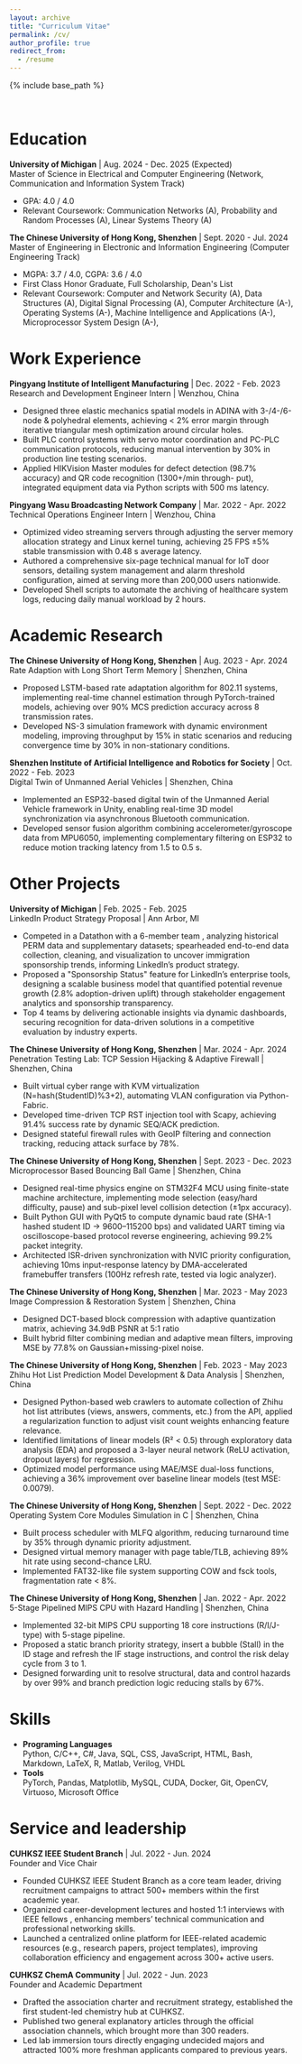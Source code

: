 ```yaml
---
layout: archive
title: "Curriculum Vitae"
permalink: /cv/
author_profile: true
redirect_from:
  - /resume
---
```


{% include base_path %}

<br>

Education
======
**University of Michigan** | Aug. 2024 - Dec. 2025 (Expected) <br>
Master of Science in Electrical and Computer Engineering (Network, Communication and Information System Track)
  * GPA: 4.0 / 4.0
  * Relevant Coursework: Communication Networks (A), Probability and Random Processes (A), Linear Systems Theory (A)

**The Chinese University of Hong Kong, Shenzhen** | Sept. 2020 - Jul. 2024 <br>
Master of Engineering in Electronic and Information Engineering (Computer Engineering Track)
  * MGPA: 3.7 / 4.0, CGPA: 3.6 / 4.0
  * First Class Honor Graduate, Full Scholarship, Dean's List
  * Relevant Coursework: Computer and Network Security (A), Data Structures (A), Digital Signal Processing (A), Computer Architecture (A-), Operating Systems (A-), Machine Intelligence and Applications (A-), Microprocessor System Design (A-), 

Work Experience
======
**Pingyang Institute of Intelligent Manufacturing** | Dec. 2022 - Feb. 2023 <br>
Research and Development Engineer Intern | Wenzhou, China
  * Designed three elastic mechanics spatial models in ADINA with 3-/4-/6-node & polyhedral elements, achieving < 2%
error margin through iterative triangular mesh optimization around circular holes.
  * Built PLC control systems with servo motor coordination and PC-PLC communication protocols, reducing manual
intervention by 30% in production line testing scenarios.
  * Applied HIKVision Master modules for defect detection (98.7% accuracy) and QR code recognition (1300+/min through-
put), integrated equipment data via Python scripts with 500 ms latency.

**Pingyang Wasu Broadcasting Network Company** | Mar. 2022 - Apr. 2022 <br>
Technical Operations Engineer Intern | Wenzhou, China
  * Optimized video streaming servers through adjusting the server memory allocation strategy and Linux kernel tuning, achieving 25 FPS ±5% stable transmission with 0.48 s average latency.    
  * Authored a comprehensive six-page technical manual for IoT door sensors, detailing system management and alarm threshold configuration, aimed at serving more than 200,000 users nationwide.
  * Developed Shell scripts to automate the archiving of healthcare system logs, reducing daily manual workload by 2 hours.

Academic Research
======
**The Chinese University of Hong Kong, Shenzhen** | Aug. 2023 - Apr. 2024 <br>
Rate Adaption with Long Short Term Memory | Shenzhen, China
  * Proposed LSTM-based rate adaptation algorithm for 802.11 systems, implementing real-time channel estimation through PyTorch-trained models, achieving over 90% MCS prediction accuracy across 8 transmission rates.     
  * Developed NS-3 simulation framework with dynamic environment modeling, improving throughput by 15% in static scenarios and reducing convergence time by 30% in non-stationary conditions.

**Shenzhen Institute of Artificial Intelligence and Robotics for Society** | Oct. 2022 - Feb. 2023 <br>
Digital Twin of Unmanned Aerial Vehicles | Shenzhen, China
  * Implemented an ESP32-based digital twin of the Unmanned Aerial Vehicle framework in Unity, enabling real-time 3D model synchronization via asynchronous Bluetooth communication.
  * Developed sensor fusion algorithm combining accelerometer/gyroscope data from MPU6050, implementing complementary filtering on ESP32 to reduce motion tracking latency from 1.5 to 0.5 s. 

Other Projects
======
**University of Michigan** | Feb. 2025 - Feb. 2025 <br>
LinkedIn Product Strategy Proposal | Ann Arbor, MI
  * Competed in a Datathon with a 6-member team , analyzing historical PERM data and supplementary datasets; spearheaded end-to-end data collection, cleaning, and visualization to uncover immigration sponsorship trends, informing LinkedIn’s product strategy.
  * Proposed a "Sponsorship Status" feature for LinkedIn’s enterprise tools, designing a scalable business model that quantified potential revenue growth (2.8% adoption-driven uplift) through stakeholder engagement analytics and sponsorship transparency.
  * Top 4 teams by delivering actionable insights via dynamic dashboards, securing recognition for data-driven solutions in a competitive evaluation by industry experts.

**The Chinese University of Hong Kong, Shenzhen** | Mar. 2024 - Apr. 2024 <br>
Penetration Testing Lab: TCP Session Hijacking & Adaptive Firewall | Shenzhen, China
  * Built virtual cyber range with KVM virtualization (N=hash(StudentID)%3+2), automating VLAN configuration via Python-Fabric.
  * Developed time-driven TCP RST injection tool with Scapy, achieving 91.4% success rate by dynamic SEQ/ACK prediction.
  * Designed stateful firewall rules with GeoIP filtering and connection tracking, reducing attack surface by 78%.

**The Chinese University of Hong Kong, Shenzhen** | Sept. 2023 - Dec. 2023 <br>
Microprocessor Based Bouncing Ball Game | Shenzhen, China
  * Designed real-time physics engine on STM32F4 MCU using finite-state machine architecture, implementing mode selection (easy/hard difficulty, pause) and sub-pixel level collision detection (±1px accuracy).
  * Built Python GUI with PyQt5 to compute dynamic baud rate (SHA-1 hashed student ID → 9600–115200 bps) and validated UART timing via oscilloscope-based protocol reverse engineering, achieving 99.2% packet integrity.
  * Architected ISR-driven synchronization with NVIC priority configuration, achieving 10ms input-response latency by DMA-accelerated framebuffer transfers (100Hz refresh rate, tested via logic analyzer).

**The Chinese University of Hong Kong, Shenzhen** | Mar. 2023 - May 2023 <br>
Image Compression & Restoration System | Shenzhen, China
  * Designed DCT-based block compression with adaptive quantization matrix, achieving 34.9dB PSNR at 5:1 ratio
  * Built hybrid filter combining median and adaptive mean filters, improving MSE by 77.8% on Gaussian+missing-pixel noise.

**The Chinese University of Hong Kong, Shenzhen** | Feb. 2023 - May 2023 <br>
Zhihu Hot List Prediction Model Development & Data Analysis | Shenzhen, China
  * Designed Python-based web crawlers to automate collection of Zhihu hot list attributes (views, answers, comments, etc.) from the API, applied a regularization function to adjust visit count weights enhancing feature relevance.
  * Identified limitations of linear models (R² < 0.5) through exploratory data analysis (EDA) and proposed a 3-layer neural network (ReLU activation, dropout layers) for regression.
  * Optimized model performance using MAE/MSE dual-loss functions, achieving a 36% improvement over baseline linear models (test MSE: 0.0079).

**The Chinese University of Hong Kong, Shenzhen** | Sept. 2022 - Dec. 2022 <br>
Operating System Core Modules Simulation in C | Shenzhen, China
  * Built process scheduler with MLFQ algorithm, reducing turnaround time by 35% through dynamic priority adjustment.
  * Designed virtual memory manager with page table/TLB, achieving 89% hit rate using second-chance LRU.
  * Implemented FAT32-like file system supporting COW and fsck tools, fragmentation rate < 8%.

**The Chinese University of Hong Kong, Shenzhen** | Jan. 2022 - Apr. 2022 <br>
5-Stage Pipelined MIPS CPU with Hazard Handling | Shenzhen, China 
  * Implemented 32-bit MIPS CPU supporting 18 core instructions (R/I/J-type) with 5-stage pipeline.
  * Proposed a static branch priority strategy, insert a bubble (Stall) in the ID stage and refresh the IF stage instructions, and control the risk delay cycle from 3 to 1.
  * Designed forwarding unit to resolve structural, data and control hazards by over 99% and branch prediction logic reducing stalls by 67%.
  


Skills
======
* **Programing Languages** <br>
  Python, C/C++, C#, Java, SQL, CSS, JavaScript, HTML, Bash, Markdown, LaTeX, R, Matlab, Verilog, VHDL
* **Tools** <br>
  PyTorch, Pandas, Matplotlib, MySQL, CUDA, Docker, Git, OpenCV, Virtuoso, Microsoft Office

Service and leadership
======
**CUHKSZ IEEE Student Branch** | Jul. 2022 - Jun. 2024 <br>
Founder and Vice Chair
  * Founded CUHKSZ IEEE Student Branch as a core team leader, driving recruitment campaigns to attract 500+ members within the first academic year.
  * Organized career-development lectures and hosted 1:1 interviews with IEEE fellows , enhancing members’ technical communication and professional networking skills.
  * Launched a centralized online platform for IEEE-related academic resources (e.g., research papers, project templates), improving collaboration efficiency and engagement across 300+ active users.

**CUHKSZ ChemA Community** | Jul. 2022 - Jun. 2023 <br>
  Founder and Academic Department
  * Drafted the association charter and recruitment strategy, established the first student-led chemistry hub at CUHKSZ.
  * Published two general explanatory articles through the official association channels, which brought more than 300 readers.
  * Led lab immersion tours directly engaging undecided majors and attracted 100% more freshman applicants compared to previous years.
